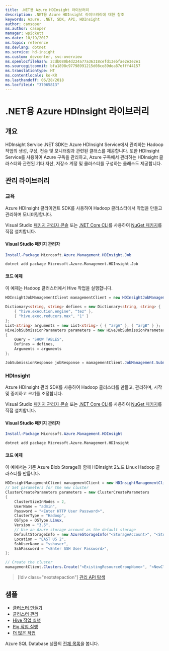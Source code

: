 ```yaml
---
title: .NET용 Azure HDInsight 라이브러리
description: .NET용 Azure HDInsight 라이브러리에 대한 참조
keywords: Azure, .NET, SDK, API, HDInsight
author: camsoper
ms.author: casoper
manager: wpickett
ms.date: 10/19/2017
ms.topic: reference
ms.devlang: dotnet
ms.service: hd-insight
ms.custom: devcenter, svc-overview
ms.openlocfilehash: 2cdb080b4d224a77a36318cefd13ebfae2e3e2e1
ms.sourcegitcommit: bfa1898c97798991215d08ce89dea87efff44157
ms.translationtype: HT
ms.contentlocale: ko-KR
ms.lasthandoff: 06/28/2018
ms.locfileid: "37065813"
---
```

# <a name="azure-hdinsight-libraries-for-net"></a>.NET용 Azure HDInsight 라이브러리

## <a name="overview"></a>개요

HDInsight Service .NET SDK는 Azure HDInsight Service에서 관리하는 Hadoop 작업의 생성, 구성, 전송 및 모니터링과 관련된 클래스를 제공합니다. 또한 HDInsight Service를 사용하여 Azure 구독을 관리하고, Azure 구독에서 관리하는 HDInsight 클러스터와 관련된 기타 자산, 저장소 계정 및 클러스터를 구성하는 클래스도 제공합니다.

## <a name="management-libraries"></a>관리 라이브러리

### <a name="jobs"></a>교육

Azure HDInsight 클라이언트 SDK를 사용하여 Hadoop 클러스터에서 작업을 만들고 관리하며 모니터링합니다. 

Visual Studio [패키지 관리자 콘솔][PackageManager] 또는 [.NET Core CLI][DotNetCLI]를 사용하여 [NuGet 패키지](https://www.nuget.org/packages/Microsoft.Azure.Management.HDInsight.Job)를 직접 설치합니다.

#### <a name="visual-studio-package-manager"></a>Visual Studio 패키지 관리자

```powershell
Install-Package Microsoft.Azure.Management.HDInsight.Job
```

```bash
dotnet add package Microsoft.Azure.Management.HDInsight.Job
```

#### <a name="code-example"></a>코드 예제

이 예제는 Hadoop 클러스터에서 Hive 작업을 실행합니다.

```csharp
HDInsightJobManagementClient managementClient = new HDInsightJobManagementClient(clusterUri, credentials);

Dictionary<string, string> defines = new Dictionary<string, string> {
    { "hive.execution.engine", "tez" },
    { "hive.exec.reducers.max", "1" }
};
List<string> arguments = new List<string> { { "argA" }, { "argB" } };
HiveJobSubmissionParameters parameters = new HiveJobSubmissionParameters
{
    Query = "SHOW TABLES",
    Defines = defines,
    Arguments = arguments
};

JobSubmissionResponse jobResponse = managementClient.JobManagement.SubmitHiveJob(parameters);
```

### <a name="hdinsight"></a>HDInsight

Azure HDInsight 관리 SDK를 사용하여 Hadoop 클러스터를 만들고, 관리하며, 시작 및 중지하고 크기를 조정합니다.

Visual Studio [패키지 관리자 콘솔][PackageManager] 또는 [.NET Core CLI][DotNetCLI]를 사용하여 [NuGet 패키지](https://www.nuget.org/packages/Microsoft.Azure.Management.HDInsight)를 직접 설치합니다.

#### <a name="visual-studio-package-manager"></a>Visual Studio 패키지 관리자

```powershell
Install-Package Microsoft.Azure.Management.HDInsight
```

```bash
dotnet add package Microsoft.Azure.Management.HDInsight
```

#### <a name="code-example"></a>코드 예제

이 예에서는 기존 Azure Blob Storage와 함께 HDInsight 2노드 Linux Hadoop 클러스터를 만듭니다.

```csharp
HDInsightManagementClient managementClient = new HDInsightManagementClient(authToken);
// Set parameters for the new cluster
ClusterCreateParameters parameters = new ClusterCreateParameters
{
    ClusterSizeInNodes = 2,
    UserName = "admin",
    Password = "<Enter HTTP User Password>",
    ClusterType = "Hadoop",
    OSType = OSType.Linux,
    Version = "3.5",
    // Use an Azure storage account as the default storage
    DefaultStorageInfo = new AzureStorageInfo("<StorageAccount>", "<StorageKey>", "<BlobContainerName>"),
    Location = "EAST US 2",
    SshUserName = "sshuser",
    SshPassword = "<Enter SSH User Password>",
};

// Create the cluster
managementClient.Clusters.Create("<ExistingResourceGroupName>", "<NewClusterName>", parameters);
```

> [!div class="nextstepaction"]
> [관리 API 탐색](/dotnet/api/overview/azure/hdinsights/management)


## <a name="samples"></a>샘플

- [클러스터 만들기](https://docs.microsoft.com/azure/hdinsight/hdinsight-hadoop-create-linux-clusters-dotnet-sdk)
- [클러스터 관리](https://docs.microsoft.com/azure/hdinsight/hdinsight-administer-use-dotnet-sdk)
- [Hive 작업 실행](https://docs.microsoft.com/azure/hdinsight/hdinsight-hadoop-use-hive-dotnet-sdk)
- [Pig 작업 실행](https://docs.microsoft.com/azure/hdinsight/hdinsight-hadoop-use-pig-dotnet-sdk)
- [더 많은 작업](https://docs.microsoft.com/azure/hdinsight/hdinsight-submit-hadoop-jobs-programmatically)

Azure SQL Database 샘플의 [전체 목록](https://azure.microsoft.com/resources/samples/?platform=dotnet&service=hdinsight)을 봅니다.

[PackageManager]: https://docs.microsoft.com/nuget/tools/package-manager-console
[DotNetCLI]: https://docs.microsoft.com/dotnet/core/tools/dotnet-add-package
